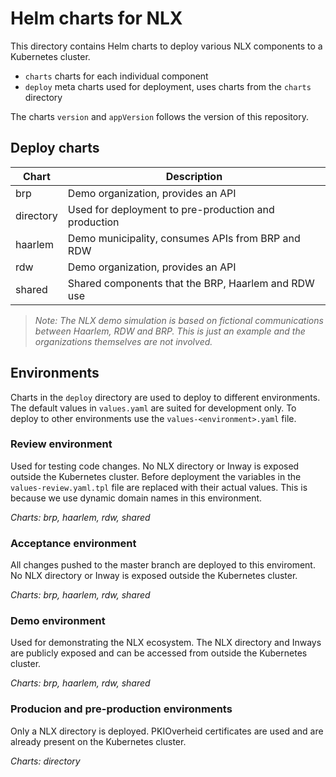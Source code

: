 # Helm charts for NLX

This directory contains Helm charts to deploy various NLX components to a Kubernetes cluster.

- `charts` charts for each individual component
- `deploy` meta charts used for deployment, uses charts from the `charts` directory

The charts `version` and `appVersion` follows the version of this repository.


## Deploy charts

| Chart     | Description                                          |
| --------- | ---------------------------------------------------- |
| brp       | Demo organization, provides an API                   |
| directory | Used for deployment to pre-production and production |
| haarlem   | Demo municipality, consumes APIs from BRP and RDW    |
| rdw       | Demo organization, provides an API                   |
| shared    | Shared components that the BRP, Haarlem and RDW use  |

> *Note: The NLX demo simulation is based on fictional communications between Haarlem, RDW and BRP. This is just an example and the organizations themselves are not involved.*


## Environments

Charts in the `deploy` directory are used to deploy to different environments. The default values in `values.yaml` are suited for development only. To deploy to other environments use the `values-<environment>.yaml` file.


### Review environment

Used for testing code changes. No NLX directory or Inway is exposed outside the Kubernetes cluster. Before deployment the variables in the `values-review.yaml.tpl` file are replaced with their actual values. This is because we use dynamic domain names in this environment.

*Charts: brp, haarlem, rdw, shared*


### Acceptance environment

All changes pushed to the master branch are deployed to this enviroment. No NLX directory or Inway is exposed outside the Kubernetes cluster.

*Charts: brp, haarlem, rdw, shared*


### Demo environment

Used for demonstrating the NLX ecosystem. The NLX directory and Inways are publicly exposed and can be accessed from outside the Kubernetes cluster.

*Charts: brp, haarlem, rdw, shared*


### Producion and pre-production environments

Only a NLX directory is deployed. PKIOverheid certificates are used and are already present on the Kubernetes cluster.

*Charts: directory*
